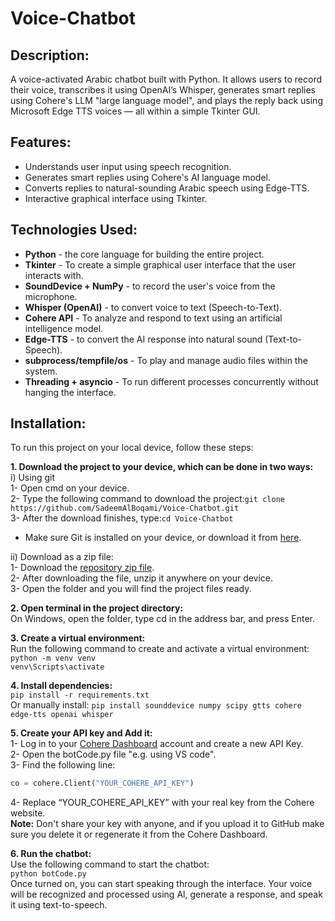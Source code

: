 # Voice-Chatbot

## Description:
A voice-activated Arabic chatbot built with Python. It allows users to record their voice, transcribes it using OpenAI’s Whisper, generates smart replies using Cohere's LLM "large language model", and plays the reply back using Microsoft Edge TTS voices — all within a simple Tkinter GUI.

## Features:
-  Understands user input using speech recognition.
-  Generates smart replies using Cohere's AI language model.
-  Converts replies to natural-sounding Arabic speech using Edge-TTS.
-  Interactive graphical interface using Tkinter.

## Technologies Used:
- **Python** - the core language for building the entire project.
- **Tkinter** - To create a simple graphical user interface that the user interacts with.
- **SoundDevice + NumPy** - to record the user's voice from the microphone.
- **Whisper (OpenAI)** - to convert voice to text (Speech-to-Text).
- **Cohere API** - To analyze and respond to text using an artificial intelligence model.
- **Edge-TTS** - to convert the AI response into natural sound (Text-to-Speech).
- **subprocess/tempfile/os** - To play and manage audio files within the system.
- **Threading + asyncio** - To run different processes concurrently without hanging the interface.

## Installation:
To run this project on your local device, follow these steps:

**1. Download the project to your device, which can be done in two ways:**  
i) Using git  
1- Open cmd on your device.  
2- Type the following command to download the project:`git clone https://github.com/SadeemAlBoqami/Voice-Chatbot.git`  
3- After the download finishes, type:`cd Voice-Chatbot`   
* Make sure Git is installed on your device, or download it from [here](https://git-scm.com/).  

ii) Download as a zip file:  
1- Download the [repository zip file](https://github.com/SadeemAlBoqami/Voice-Chatbot/archive/refs/heads/main.zip).  
2- After downloading the file, unzip it anywhere on your device.  
3- Open the folder and you will find the project files ready.  

**2. Open terminal in the project directory:**  
﻿﻿On Windows, open the folder, type cd in the address bar, and press Enter.  
  
**3. Create a virtual environment:**  
Run the following command to create and activate a virtual environment:  
`python -m venv venv`  
`venv\Scripts\activate`  

**4. Install dependencies:**  
`pip install -r requirements.txt`  
Or manually install: `pip install sounddevice numpy scipy gtts cohere edge-tts openai whisper`  

**5. Create your API key and Add it:**  
1- Log in to your [Cohere Dashboard](https://dashboard.cohere.com/) account and create a new API Key.  
2- Open the botCode.py file "e.g. using VS code".  
3- Find the following line:  
```py 
co = cohere.Client("YOUR_COHERE_API_KEY")
```  
4- Replace “YOUR_COHERE_API_KEY” with your real key from the Cohere website.  
**Note:** Don't share your key with anyone, and if you upload it to GitHub make sure you delete it or regenerate it from the Cohere Dashboard.  

**6. Run the chatbot:**  
Use the following command to start the chatbot:  
`python botCode.py`  
Once turned on, you can start speaking through the interface. Your voice will be recognized and processed using Al, generate a response, and speak it using text-to-speech.  

